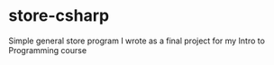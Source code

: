 # store-csharp

Simple general store program I wrote as a final project for my Intro to Programming course
